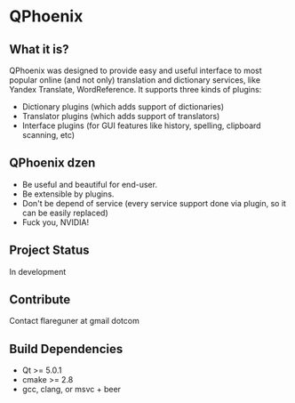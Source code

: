 QPhoenix
================================


What it is?
-----------

  QPhoenix was designed to provide easy and useful interface to most popular
  online (and not only) translation and dictionary services, like Yandex Translate,
  WordReference. It supports three kinds of plugins: 
  - Dictionary plugins (which adds support of dictionaries)
  - Translator plugins (which adds support of translators)
  - Interface plugins (for GUI features like history, spelling, clipboard scanning, etc)

QPhoenix dzen
-------------

  - Be useful and beautiful for end-user.
  - Be extensible by plugins.
  - Don't be depend of service (every service support done via plugin, so it can be easily replaced)
  - Fuck you, NVIDIA!
      

Project Status
--------------

  In development

	
Contribute
----------

  Contact flareguner at gmail dotcom

      
Build Dependencies
------------------

  - Qt >= 5.0.1 
  - cmake >= 2.8
  - gcc, clang, or msvc + beer
      
